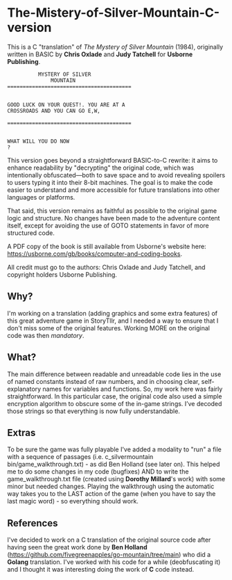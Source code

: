 # The-Mistery-of-Silver-Mountain-C-version
This is a C "translation" of *The Mystery of Silver Mountain* (1984), originally written in BASIC by **Chris Oxlade** and **Judy Tatchell** for **Usborne Publishing**.

```
          MYSTERY OF SILVER
              MOUNTAIN
========================================


GOOD LUCK ON YOUR QUEST!. YOU ARE AT A
CROSSROADS AND YOU CAN GO E,W,

========================================


WHAT WILL YOU DO NOW 
?
```

This version goes beyond a straightforward BASIC-to-C rewrite: it aims to enhance readability by "decrypting" the original code, which was intentionally obfuscated—both to save space and to avoid revealing spoilers to users typing it into their 8-bit machines. The goal is to make the code easier to understand and more accessible for future translations into other languages or platforms.

That said, this version remains as faithful as possible to the original game logic and structure. No changes have been made to the adventure content itself, except for avoiding the use of GOTO statements in favor of more structured code.

A PDF copy of the book is still available from Usborne's website here: https://usborne.com/gb/books/computer-and-coding-books.

All credit must go to the authors: Chris Oxlade and Judy Tatchell, and copyright holders Usborne Publishing.

## Why?

I'm working on a translation (adding graphics and some extra features) of this great adventure game in StoryTllr, and I needed a way to ensure that I don't miss some of the original features. Working MORE on the original code was then *mandatory*.

## What?

The main difference between readable and unreadable code lies in the use of named constants instead of raw numbers, and in choosing clear, self-explanatory names for variables and functions. So, my work here was fairly straightforward. In this particular case, the original code also used a simple encryption algorithm to obscure some of the in-game strings. I’ve decoded those strings so that everything is now fully understandable.

## Extras

To be sure the game was fully playable I've added a modality to "run" a file with a sequence of passages (i.e. c_silvermountain bin/game_walkthrough.txt) - as did Ben Holland (see later on). This helped me to do some changes in my code (bugfixes) AND to write the game_walkthrough.txt file (created using **Dorothy Millard**'s work) with some minor but needed changes. Playing the walkthrough using the automatic way takes you to the LAST action of the game (when you have to say the last magic word) - so everything should work.

## References
I've decided to work on a C translation of the original source code after having seen the great work done by **Ben Holland** (https://github.com/fivegreenapples/go-mountain/tree/main) who did a **Golang** translation. I've worked with his code for a while (deobfuscating it) and I thought it was interesting doing the work of **C** code instead.
